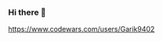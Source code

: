 ### Hi there 👋

<!--
**Garik9402/Garik9402** is a ✨ _special_ ✨ repository because its `README.md` (this file) appears on your GitHub prof
-->

https://www.codewars.com/users/Garik9402
